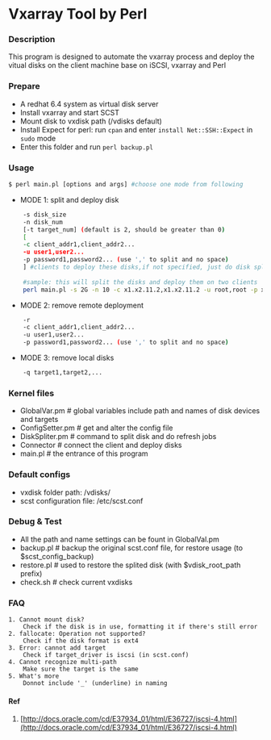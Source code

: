 # Vxarray Tool by Perl

### Description
This program is designed to automate the vxarray process and deploy the vitual disks on the client machine 
	base on iSCSI, vxarray and Perl
	

### Prepare
* A redhat 6.4 system as virtual disk server
* Install vxarray and start SCST
* Mount disk to vxdisk path (/vdisks default)
* Install Expect for perl: 
 run `cpan` and enter `install Net::SSH::Expect` in `sudo` mode
* Enter this folder and run `perl backup.pl`
	

### Usage
```bash
$ perl main.pl [options and args] #choose one mode from following
```
* MODE 1: split and deploy disk
```bash
	-s disk_size
	-n disk_num
	[-t target_num] (default is 2, should be greater than 0)
	[
	-c client_addr1,client_addr2...
	-u user1,user2...
	-p password1,password2... (use ',' to split and no space)
	] #clients to deploy these disks,if not specified, just do disk split
	
	#sample: this will split the disks and deploy them on two clients
	perl main.pl -s 2G -n 10 -c x1.x2.11.2,x1.x2.11.2 -u root,root -p xxx,xxx
```
* MODE 2: remove remote deployment
```bash
	-r
	-c client_addr1,client_addr2...
	-u user1,user2...
	-p password1,password2... (use ',' to split and no space)
```
* MODE 3: remove local disks
```bash
	-q target1,target2,...
```

### Kernel files
* GlobalVar.pm # global variables include path and names of disk devices and targets
* ConfigSetter.pm # get and alter the config file
* DiskSpliter.pm # command to split disk and do refresh jobs
* Connector # connect the client and deploy disks
* main.pl # the entrance of this program

### Default configs
* vxdisk folder path: /vdisks/
* scst configuration file: /etc/scst.conf


### Debug & Test
* All the path and name settings can be fount in GlobalVal.pm
* backup.pl # backup the original scst.conf file, for restore usage (to $scst_config_backup)
* restore.pl # used to restore the splited disk (with $vdisk_root_path prefix)
* check.sh # check current vxdisks
	
### FAQ
	1. Cannot mount disk?
		Check if the disk is in use, formatting it if there's still error
	2. fallocate: Operation not supported?
		Check if the disk format is ext4
	3. Error: cannot add target
		Check if target_driver is iscsi (in scst.conf)
	4. Cannot recognize multi-path
		Make sure the target is the same
	5. What's more
		Donnot include '_' (underline) in naming

#### Ref
1. [http://docs.oracle.com/cd/E37934_01/html/E36727/iscsi-4.html](http://docs.oracle.com/cd/E37934_01/html/E36727/iscsi-4.html)

